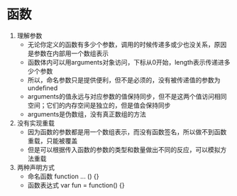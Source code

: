 # 函数
1. 理解参数
    - 无论你定义的函数有多少个参数，调用的时候传递多或少也没关系，原因是参数在内部用一个数组表示
    - 函数体内可以用arguments对象访问，下标从0开始，length表示传递进多少个参数
    - 所以，命名参数只是提供便利，但不是必须的，没有被传递值的参数为undefined
    - arguments的值永远与对应参数的值保持同步，但不是这两个值访问相同空间；它们的内存空间是独立的，但是值会保持同步
    - arguments是伪数组，没有真正数组的方法
2. 没有实现重载
    - 因为函数的参数都是用一个数组表示，而没有函数签名，所以做不到函数重载，只能被覆盖
    - 但是可以根据传入函数的参数的类型和数量做出不同的反应，可以模拟方法重载
3. 两种声明方式
    - 命名函数
        function ... () {}
    - 函数表达式
        var fun = function() {}